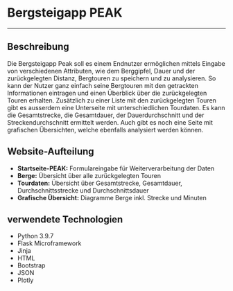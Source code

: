 # Bergsteigapp PEAK
***
## Beschreibung
Die Bergsteigapp Peak soll es einem Endnutzer ermöglichen mittels Eingabe von verschiedenen 
Attributen, wie dem Berggipfel, Dauer und der zurückgelegten Distanz, Bergtouren zu speichern und zu analysieren.
So kann der Nutzer ganz einfach seine Bergtouren mit den getrackten Informationen eintragen und einen Überblick über
die zurückgelegten Touren erhalten. Zusätzlich zu einer Liste mit den zurückgelegten Touren gibt es ausserdem eine 
Unterseite mit unterschiedlichen Tourdaten. Es kann die Gesamtstrecke, die Gesamtdauer, der Dauerdurchschnitt und der
Streckendurchschnitt ermittelt werden. Auch gibt es noch eine Seite mit grafischen Übersichten, welche ebenfalls
analysiert werden können.

## Website-Aufteilung
* **Startseite-PEAK:** Formulareingabe für Weiterverarbeitung der Daten
* **Berge:** Übersicht über alle zurückgelegten Touren
* **Tourdaten:** Übersicht über Gesamtstrecke, Gesamtdauer, Durchschnittsstrecke und Durchschnittsdauer
* **Grafische Übersicht:** Diagramme Berge inkl. Strecke und Minuten

## verwendete Technologien
* Python 3.9.7
* Flask Microframework
* Jinja
* HTML
* Bootstrap
* JSON
* Plotly


